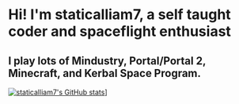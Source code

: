 # Hi! I'm staticalliam7, a self taught coder and spaceflight enthusiast
## I play lots of Mindustry, Portal/Portal 2, Minecraft, and Kerbal Space Program. 

[![staticalliam7's GitHub stats](https://github-readme-stats.vercel.app/api?username=staticalliam7)](https://github.com/anuraghazra/github-readme-stats)]


